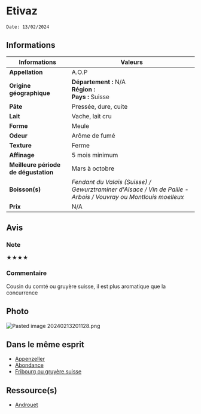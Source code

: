 # Etivaz
```
Date: 13/02/2024
```
## Informations

| Informations | Valeurs |
| ---- | ---- |
| **Appellation** | A.O.P |
| **Origine géographique** | **Département :** N/A<br>**Région :** <br>**Pays :** Suisse   |
| **Pâte** | Pressée, dure, cuite |
| **Lait** | Vache, lait cru |
| **Forme** | Meule |
| **Odeur** | Arôme de fumé |
| **Texture** | Ferme |
| **Affinage** | 5 mois minimum |
| **Meilleure période de dégustation** | Mars à octobre |
| **Boisson(s)** | *Fendant du Valais (Suisse) / Gewurztraminer d'Alsace / Vin de Paille - Arbois / Vouvray ou Montlouis moelleux* |
| **Prix** | N/A |

## Avis
### Note
★★★★
### Commentaire
Cousin du comté ou gruyère suisse, il est plus aromatique que la concurrence

## Photo
![Pasted image 20240213201128.png](./M%C3%A9dias/Pasted%20image%2020240213201128.png)

## Dans le même esprit
* [Appenzeller](./Appenzeller.md)
* [Abondance](./Abondance.md)
* [Fribourg ou gruyère suisse](./Fribourg%20ou%20gruy%C3%A8re%20suisse.md)

## Ressource(s)
* [Androuet](https://androuet.com/Etivaz-705.html)